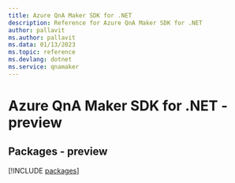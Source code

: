 ```yaml
---
title: Azure QnA Maker SDK for .NET
description: Reference for Azure QnA Maker SDK for .NET
author: pallavit
ms.author: pallavit
ms.data: 01/13/2023
ms.topic: reference
ms.devlang: dotnet
ms.service: qnamaker
---
```

# Azure QnA Maker SDK for .NET - preview
## Packages - preview
[!INCLUDE [packages](qna-maker-index.md)]